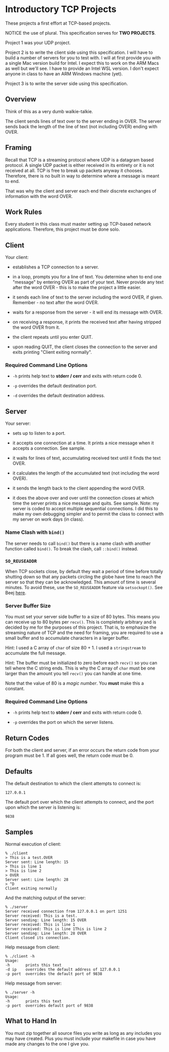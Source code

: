 # Introductory TCP Projects

These projects a first effort at TCP-based projects.

NOTICE the use of plural. This specification serves for **TWO
PROJECTS**.

Project 1 was your UDP project.

Project 2 is to write the client side using this specification. I will
have to build a number of servers for you to test with. I will at first
provide you with a single Mac version build for Intel. I expect this to
work on the ARM Macs as well but we'll see. I have to provide an Intel
WSL version. I don't expect anyone in class to have an ARM Windows
machine (yet).

Project 3 is to write the server side using this specification.

## Overview

Think of this as a very dumb walkie-talkie.

The client sends lines of text over to the server ending in OVER. The
server sends back the length of the line of text (not including OVER)
ending with OVER.

## Framing

Recall that TCP is a streaming protocol where UDP is a datagram based
protocol. A single UDP packet is either received in its entirety or it
is not received at all. TCP is free to break up packets anyway it
chooses. Therefore, there is no built in way to determine where a
message is meant to end.

That was why the client and server each end their discrete exchanges of
information with the word OVER.

## Work Rules

Every student in this class must master setting up TCP-based network
applications. Therefore, this project must be done solo.

## Client

Your client:

* establishes a TCP connection to a server.

* in a loop, prompts you for a line of text. You determine when to end
one "message" by entering OVER as part of your text. Never provide any
text after the word OVER - this is to make the project a little easier.

* it sends each line of text to the server including the word OVER, if
given. Remember - no text after the word OVER.

* waits for a response from the server - it will end its message with
OVER.

* on receiving a response, it prints the received text after having
stripped the word OVER from it.

* the client repeats until you enter QUIT.

* upon reading QUIT, the client closes the connection to the server and
exits printing "Client exiting normally".

### Required Command Line Options

* `-h` prints help text to **stderr / cerr** and exits with return code
  0.

* `-p` overrides the default destination port.

* `-d` overrides the default destination address.

## Server

Your server:

* sets up to listen to a port.

* it accepts one connection at a time. It prints a nice message when it
accepts a connection. See sample.

* it waits for lines of text, accumulating received text until it finds
the text OVER.

* it calculates the length of the accumulated text (not including the
word OVER).

* it sends the length back to the client appending the word OVER.

* it does the above over and over until the connection closes at which
time the server prints a nice message and quits. See sample. Note: my
server is coded to accept multiple sequential connections. I did this
to make my own debugging simpler and to permit the class to connect with
my server on work days (in class).

### Name Clash with `bind()`

The server needs to call `bind()` but there is a name clash with another
function called `bind()`. To break the clash, call `::bind()` instead.

### `SO_REUSEADDR`

When TCP sockets close, by default they wait a period of time before
totally shutting down so that any packets circling the globe have time
to reach the server so that they can be acknowledged. This amount of
time is several minutes. To avoid these, use the `SO_REUSEADDR` feature
via `setsockopt()`. See Beej
[here](<https://beej.us/guide/bgnet/html/split-wide/man-pages.html#setsockoptman>).

### Server Buffer Size

You must set your server side buffer to a size of 80 bytes. This means
you can receive up to 80 bytes per `recv()`. This is completely
arbitrary and is decided by me for the purposes of this project. That
is, to emphasize the streaming nature of TCP and the need for framing,
you are required to use a small buffer and to accumulate characters in a
larger buffer.

Hint: I used a C array of `char` of size 80 + 1. I used a `stringstream`
to accumulate the full message.

Hint: The buffer must be initialized to zero before each `recv()` so you
can tell where the C string ends. This is why the C array of `char` must
be one larger than the amount you tell `recv()` you can handle at one
time.

Note that the value of 80 is a *magic number*. You **must** make this a
constant.

### Required Command Line Options

* `-h` prints help text to **stderr / cerr** and exits with return code
  0.

* `-p` overrides the port on which the server listens.

## Return Codes

For both the client and server, if an error occurs the return code from
your program must be 1. If all goes well, the return code must be 0.

## Defaults

The default destination to which the client attempts to connect is:

```127.0.0.1```

The default port over which the client attempts to connect, and the port
upon which the server is listening is:

```9838```

## Samples

Normal execution of client:

```text
% ./client
> This is a test.OVER
Server sent: Line length: 15
> This is line 1
> This is line 2
> OVER
Server sent: Line length: 28
> ^D
Client exiting normally
```

And the matching output of the server:

```text
% ./server
Server received connection from 127.0.0.1 on port 1251
Server received: This is a test.
Server sending: Line length: 15 OVER
Server received: This is line 1
Server received: This is line 1This is line 2
Server sending: Line length: 28 OVER
Client closed its connection.
```

Help message from client:

```text
% ./client -h
Usage:
-h       prints this text
-d ip    overrides the default address of 127.0.0.1
-p port  overrides the default port of 9838
```

Help message from server:

```text
% ./server -h
Usage:
-h       prints this text
-p port  overrides default port of 9838
```

## What to Hand In

You must zip together all source files you write as long as any includes
you may have created. Plus you must include your makefile in case you
have made any changes to the one I give you.
